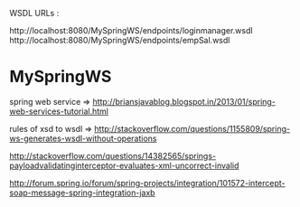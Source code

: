 WSDL URLs :

http://localhost:8080/MySpringWS/endpoints/loginmanager.wsdl
http://localhost:8080/MySpringWS/endpoints/empSal.wsdl


MySpringWS
==========
spring web service => http://briansjavablog.blogspot.in/2013/01/spring-web-services-tutorial.html

rules of xsd to wsdl => http://stackoverflow.com/questions/1155809/spring-ws-generates-wsdl-without-operations

http://stackoverflow.com/questions/14382565/springs-payloadvalidatinginterceptor-evaluates-xml-uncorrect-invalid

http://forum.spring.io/forum/spring-projects/integration/101572-intercept-soap-message-spring-integration-jaxb

